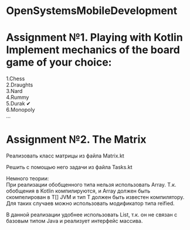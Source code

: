 # OpenSystemsMobileDevelopment  
# Assignment №1. Playing with Kotlin Implement mechanics of the board game of your choice:   
1.Chess   
2.Draughts  
3.Nard   
4.Rummy  
5.Durak ✔   
6.Monopoly   
...   


# Assignment №2. The Matrix  
Реализовать класс матрицы из файла Matrix.kt  

Решить с помощью него задачи из файла Tasks.kt    

Немного теории:   
При реализации обобщенного типа нельзя использовать Array<T>. Т.к. обобщения в Kotlin компилируются, и Array<T> должен быть скомпелирован в T[] JVM и тип T должен быть известен компилятору. Для таких случаев можно использовать модификатор типа reified.   

В данной реализации удобнее использовать List<T>, т.к. он не связан с базовым типом Java и реализует интерфейс массива.   

